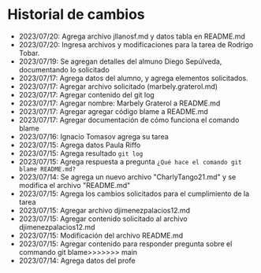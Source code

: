 # Historial de cambios

- 2023/07/20: Agrega archivo jllanosf.md y datos tabla en README.md
- 2023/07/20: Ingresa archivos y modificaciones para la tarea de Rodrigo Tobar.
- 2023/07/19: Se agregan detalles del almuno Diego Sepúlveda, documentando lo solicitado
- 2023/07/17: Agrega datos del alumno, y agrega elementos solicitados.
- 2023/07/17: Agregar archivo solicitado (marbely.graterol.md)
- 2023/07/17: Agregar contenido del git log
- 2023/07/17: Agregar nombre: Marbely Graterol a README.md
- 2023/07/17: Agregar agregar código blame a README.md
- 2023/07/17: Agregar documentación de cómo funciona el comando blame
- 2023/07/16: Ignacio Tomasov agrega su tarea
- 2023/07/15: Agrega datos Paula Riffo
- 2023/07/15: Agrega resultado `git log`
- 2023/07/15: Agrega respuesta a pregunta `¿Qué hace el comando git blame README.md?`
- 2023/07/14: Se agrega un nuevo archivo "CharlyTango21.md" y se modifica el archivo "README.md"
- 2023/07/15: Agrega los cambios solicitados para el cumplimiento de la tarea
- 2023/07/15: Agregar archivo djimenezpalacios12.md
- 2023/07/15: Agregar contenido solicitado al archivo djimenezpalacios12.md
- 2023/07/15: Modificación del archivo README.md
- 2023/07/15: Agregar contenido para responder pregunta sobre el commando git blame>>>>>>> main
- 2023/07/14: Agrega datos del profe
